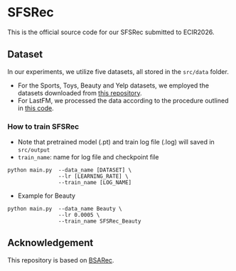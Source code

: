 # SFSRec
This is the official source code for our SFSRec submitted to ECIR2026.


## Dataset
In our experiments, we utilize five datasets, all stored in the `src/data` folder. 
- For the Sports, Toys, Beauty and Yelp datasets, we employed the datasets downloaded from [this repository](https://github.com/Woeee/FMLP-Rec). 
- For LastFM, we processed the data according to the procedure outlined in [this code](https://github.com/RUCAIBox/CIKM2020-S3Rec/blob/master/data/data_process.py).


### How to train SFSRec
- Note that pretrained model (.pt) and train log file (.log) will saved in `src/output`
- `train_name`: name for log file and checkpoint file
```
python main.py  --data_name [DATASET] \
                --lr [LEARNING_RATE] \
                --train_name [LOG_NAME]
```
- Example for Beauty
```
python main.py  --data_name Beauty \
                --lr 0.0005 \
                --train_name SFSRec_Beauty
```

## Acknowledgement
This repository is based on [BSARec](https://github.com/yehjin-shin/BSARec).
